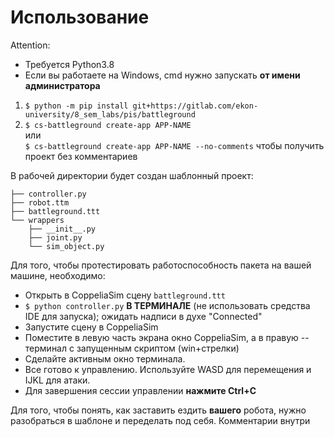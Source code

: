 # Использование

Attention:
* Требуется Python3.8
* Если вы работаете на Windows, cmd нужно запускать **от имени администратора**

1. `$ python -m pip install git+https://gitlab.com/ekon-university/8_sem_labs/pis/battleground`
1. `$ cs-battleground create-app APP-NAME`  
   или  
   `$ cs-battleground create-app APP-NAME --no-comments`
   чтобы получить проект без комментариев

В рабочей директории будет создан шаблонный проект:

```
├── controller.py
├── robot.ttm
├── battleground.ttt
└── wrappers
    ├── __init__.py
    ├── joint.py
    └── sim_object.py
```

Для того, чтобы протестировать работоспособность пакета на вашей машине, необходимо:

* Открыть в CoppeliaSim сцену `battleground.ttt`
* `$ python controller.py` **В ТЕРМИНАЛЕ** (не использовать средства IDE для запуска); ожидать надписи в духе "Connected"
* Запустите сцену в CoppeliaSim 
* Поместите в левую часть экрана окно CoppeliaSim, а в правую -- терминал с запущенным скриптом (win+стрелки)
* Сделайте активным окно терминала.
* Все готово к управлению. Используйте WASD для перемещения и IJKL для атаки.
* Для завершения сессии управлении **нажмите Ctrl+C**

Для того, чтобы понять, как заставить ездить **вашего** робота, нужно разобраться в шаблоне и переделать под себя.
Комментарии внутри


